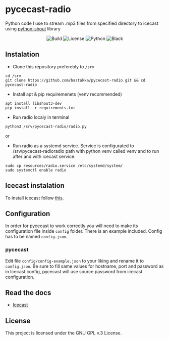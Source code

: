 # pycecast-radio

Python code I use to stream .mp3 files from specified directory to icecast using [python-shout](https://github.com/yomguy/python-shout) library

<p align="center">
  <img src="https://img.shields.io/github/workflow/status/bastakka/pycecast-radio/Pylint?style=for-the-badge" alt="Build"/>
  <img src="https://img.shields.io/github/license/bastakka/pycecast-radio?style=for-the-badge" alt="License"/>
  <img src="https://img.shields.io/badge/python-3.8+-blue?style=for-the-badge" alt="Python"/>
  <img src="https://img.shields.io/badge/code%20style-black-black?style=for-the-badge" alt="Black" />
</p>

## Instalation

- Clone this repository preferebly to `/srv`

```
cd /srv
git clone https://github.com/bastakka/pycecast-radio.git && cd pycecast-radio
```

- Install apt & pip requiremenets (venv recommended)

```
apt install libshout3-dev
pip install -r requirements.txt
```

- Run radio localy in terminal

```
python3 /srv/pycecast-radio/radio.py
```

or

- Run radio as a systemd service. Service is configurated to /srv/pycecast-radioradio path with python venv called venv and to run after and with icecast service.

```
sudo cp resources/radio.service /etc/systemd/system/
sudo systemctl enable radio
```

## Icecast instalation

To install icecast follow [this](https://www.atlantic.net/dedicated-server-hosting/how-to-install-icecast-audio-streaming-server-on-ubuntu-20-04/).

## Configuration

In order for pycecast to work correctly you will need to make its configuration file inside `config` folder. There is an example included. Config has to be named `config.json`.

### pycecast

Edit file `config/config-example.json` to your liking and rename it to `config.json`. Be sure to fill same values for hostname, port and password as in Icecast config, pycecast will use source password from icecast configuration.

## Read the docs

* [Icecast](https://icecast.org/docs/)

## License

This project is licensed under the GNU GPL v.3 License.
